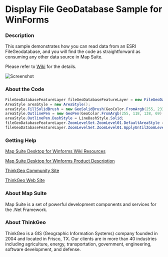 # Display File GeoDatabase Sample for WinForms

### Description
This sample demonstrates how you can read data from an ESRI FileGeodatabase, and you will find the code as straightforward as consuming any other data source in Map Suite.

Please refer to [Wiki](http://wiki.thinkgeo.com/wiki/map_suite_desktop_for_winforms) for the details.

![Screenshot](https://gitlab.com/thinkgeo/public/thinkgeo-desktop-maps/-/raw/support/v10/samples/winforms/DisplayFileGeoDatabaseSample/Screenshot.png)

### About the Code
```csharp
FileGeoDatabaseFeatureLayer fileGeoDatabaseFeatureLayer = new FileGeoDatabaseFeatureLayer("../../AppData/Shapes.gdb", "states");
AreaStyle areaStyle = new AreaStyle();
areaStyle.FillSolidBrush = new GeoSolidBrush(GeoColor.FromArgb(255, 233, 232, 214));
areaStyle.OutlinePen = new GeoPen(GeoColor.FromArgb(255, 118, 138, 69), 1);
areaStyle.OutlinePen.DashStyle = LineDashStyle.Solid;
fileGeoDatabaseFeatureLayer.ZoomLevelSet.ZoomLevel01.DefaultAreaStyle = areaStyle;
fileGeoDatabaseFeatureLayer.ZoomLevelSet.ZoomLevel01.ApplyUntilZoomLevel = ApplyUntilZoomLevel.Level20;
```
### Getting Help

[Map Suite Desktop for Winforms Wiki Resources](http://wiki.thinkgeo.com/wiki/map_suite_desktop_for_winforms)

[Map Suite Desktop for Winforms Product Description](https://thinkgeo.com/ui-controls#desktop-platforms)

[ThinkGeo Community Site](http://community.thinkgeo.com/)

[ThinkGeo Web Site](http://www.thinkgeo.com)

### About Map Suite
Map Suite is a set of powerful development components and services for the .Net Framework.

### About ThinkGeo
ThinkGeo is a GIS (Geographic Information Systems) company founded in 2004 and located in Frisco, TX. Our clients are in more than 40 industries including agriculture, energy, transportation, government, engineering, software development, and defense.
